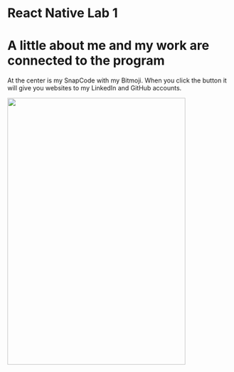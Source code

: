 # React Native Lab 1

# A little about me and my work are connected to the program 

At the center is my SnapCode with my Bitmoji. 
When you click the button it will give you websites to my LinkedIn and GitHub accounts. 

<img src="https://user-images.githubusercontent.com/81542559/125390011-fe6a3d00-e356-11eb-8a2d-4bebe395c02e.PNG" width="400" height="600">
